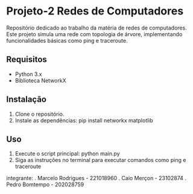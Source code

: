 # Projeto-2 Redes de Computadores

Repositório dedicado ao trabalho da matéria de redes de computadores. Este projeto simula uma rede com topologia de árvore, implementando funcionalidades básicas como ping e traceroute.

## Requisitos
- Python 3.x
- Biblioteca NetworkX

## Instalação
1. Clone o repositório.
2. Instale as dependências:
    pip install networkx matplotlib

## Uso
1. Execute o script principal:
    python main.py
2. Siga as instruções no terminal para executar comandos como ping e traceroute

integrante:
. Marcelo Rodrigues - 221018960
. Caio Merçon - 23102874
. Pedro Bomtempo - 202028759 
